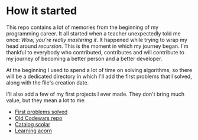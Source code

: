 # How it started

This repo contains a lot of memories from the beginning of my programming career. It all started when a teacher unexpectedly told me once: *Wow, you're really mastering it*. It happened while trying to wrap my head around *recursion*. This is the moment in which my journey began. I'm thankful to everybody who contributed, contributes and will contribute to my journey of becoming a better person and a better developer.

At the beginning I used to spend a lot of time on solving algorithms, so there will be a dedicated directory in which I'll add the first problems that I solved, along with the file's creation date.

I'll also add a few of my first projects I ever made. They don't bring much value, but they mean a lot to me.

* [First problems solved](./first-problems-solved)
* [Old Codewars repo](./old-old-codewars-repo)
* [Catalog scolar](./catalog-scolar)
* [Learning acorn](./learning-acorn)